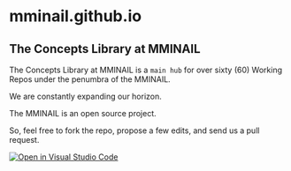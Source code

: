 # mminail.github.io

## The Concepts Library at MMINAIL

The Concepts Library at MMINAIL is a `main hub` for over sixty (60) Working Repos under the penumbra of the MMINAIL.

We are constantly expanding our horizon.

The MMINAIL is an open source project.

So, feel free to fork the repo, propose a few edits, and send us a pull request.

[![Open in Visual Studio Code](https://open.vscode.dev/badges/open-in-vscode.svg)](https://open.vscode.dev/MMINAIL/mminail.github.io)
